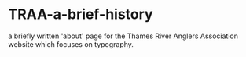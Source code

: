 # TRAA-a-brief-history
a briefly written 'about' page for the Thames River Anglers Association website which focuses on typography.
